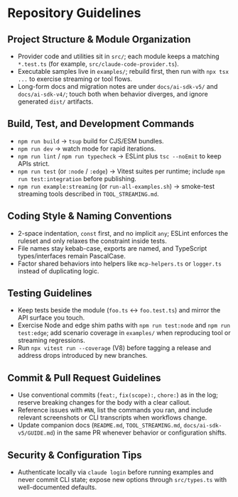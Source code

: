 # Repository Guidelines

## Project Structure & Module Organization

- Provider code and utilities sit in `src/`; each module keeps a matching `*.test.ts` (for example, `src/claude-code-provider.ts`).
- Executable samples live in `examples/`; rebuild first, then run with `npx tsx ...` to exercise streaming or tool flows.
- Long-form docs and migration notes are under `docs/ai-sdk-v5/` and `docs/ai-sdk-v4/`; touch both when behavior diverges, and ignore generated `dist/` artifacts.

## Build, Test, and Development Commands

- `npm run build` → `tsup` build for CJS/ESM bundles.
- `npm run dev` → watch mode for rapid iterations.
- `npm run lint` / `npm run typecheck` → ESLint plus `tsc --noEmit` to keep APIs strict.
- `npm run test` (or `:node` / `:edge`) → Vitest suites per runtime; include `npm run test:integration` before publishing.
- `npm run example:streaming` (or `run-all-examples.sh`) → smoke-test streaming tools described in `TOOL_STREAMING.md`.

## Coding Style & Naming Conventions

- 2-space indentation, `const` first, and no implicit `any`; ESLint enforces the ruleset and only relaxes the constraint inside tests.
- File names stay kebab-case, exports are named, and TypeScript types/interfaces remain PascalCase.
- Factor shared behaviors into helpers like `mcp-helpers.ts` or `logger.ts` instead of duplicating logic.

## Testing Guidelines

- Keep tests beside the module (`foo.ts` ↔ `foo.test.ts`) and mirror the API surface you touch.
- Exercise Node and edge shim paths with `npm run test:node` and `npm run test:edge`; add scenario coverage in `examples/` when reproducing tool or streaming regressions.
- Run `npx vitest run --coverage` (V8) before tagging a release and address drops introduced by new branches.

## Commit & Pull Request Guidelines

- Use conventional commits (`feat:`, `fix(scope):`, `chore:`) as in the log; reserve breaking changes for the body with a clear callout.
- Reference issues with `#NN`, list the commands you ran, and include relevant screenshots or CLI transcripts when workflows change.
- Update companion docs (`README.md`, `TOOL_STREAMING.md`, `docs/ai-sdk-v5/GUIDE.md`) in the same PR whenever behavior or configuration shifts.

## Security & Configuration Tips

- Authenticate locally via `claude login` before running examples and never commit CLI state; expose new options through `src/types.ts` with well-documented defaults.

